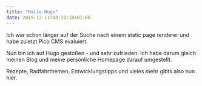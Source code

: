```yaml
---
title: "Hallo Hugo"
date: 2019-12-11T08:33:18+01:00
---
```


Ich war schon länger auf der Suche nach einem static page renderer und habe zuletzt Pico CMS evaluiert.

Nun bin ich auf Hugo gestoßen - und sehr zufrieden. Ich habe darum gleich meinen Blog und meine persönliche Homepage darauf umgestellt.

Rezepte, Radfahrthemen, Entwicklungstipps und vieles mehr gibts also nun hier.